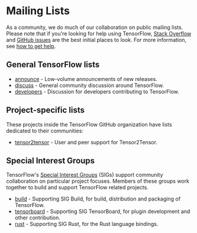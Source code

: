 # Mailing Lists

As a community, we do much of our collaboration on public mailing lists.
Please note that if you're looking for help using TensorFlow, [Stack
Overflow](https://stackoverflow.com/questions/tagged/tensorflow) and
[GitHub issues](https://github.com/tensorflow/tensorflow/issues)
are the best initial places to look. For more information,
see [how to get help](/community/#get_help).

## General TensorFlow lists

* [announce](https://groups.google.com/a/tensorflow.org/forum/#!forum/announce) - Low-volume announcements of new releases.
* [discuss](https://groups.google.com/a/tensorflow.org/forum/#!forum/discuss) - General community discussion around TensorFlow.
* [developers](https://groups.google.com/a/tensorflow.org/forum/#!forum/developers) - Discussion for developers contributing to TensorFlow.

## Project-specific lists

These projects inside the TensorFlow GitHub organization have lists dedicated to their communities:

* [tensor2tensor](https://groups.google.com/forum/#!forum/tensor2tensor) - User
  and peer support for Tensor2Tensor.

## Special Interest Groups

TensorFlow's [Special Interest
Groups](/community/contributing#special_interest_groups) (SIGs) support
community collaboration on particular project focuses. Members of these groups
work together to build and support TensorFlow related projects.

* [build](https://groups.google.com/a/tensorflow.org/forum/#!forum/build) -
  Supporting SIG Build, for build, distribution and packaging of TensorFlow.
* [tensorboard](https://groups.google.com/a/tensorflow.org/forum/#!forum/tensorboard) -
  Supporting SIG TensorBoard, for plugin development and other contribution.
* [rust](https://groups.google.com/a/tensorflow.org/forum/#!forum/rust) -
  Supporting SIG Rust, for the Rust language bindings.
